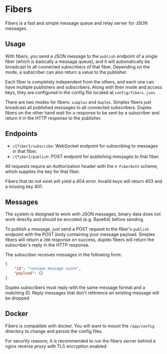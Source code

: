 # Fibers
Fibers is a fast and simple message queue and relay server for JSON messages.

## Usage
With fibers, you send a JSON message to the `publish` endpoint of a single fiber (which is basically a message queue),
 and it will automatically be broadcast to all connected subscribers of that fiber. Depending on the mode, a subscriber
 can also return a value to the publisher.

Each fiber is completely independent from the others, and each one can have multiple publishers and subscribers. Along with
 their mode and access keys, they are configured in the config file located at `config/fibers.json`.

There are two modes for fibers: `simplex` and `duplex`. Simplex fibers just broadcast all published messages to all connected
 subscribers. Duplex fibers on the other hand wait for a response to be sent by a subscriber and return it in the HTTP response
 to the publisher.

## Endpoints
- `/{fiber}/subscribe`: WebSocket endpoint for subscribing to messages in that fiber.
- `/{fiber}/publish`: POST endpoint for publishing messages to that fiber.

All requests require an Authorization header with the `X-FiberAuth` scheme, which supplies
the key for that fiber.

Fibers that do not exist will yield a 404 error.
Invalid keys will return 403 and a missing key 401.

## Messages
The system is designed to work with JSON messages, binary data does not work directly and should be encoded (e.g. Base64)
 before sending.

To publish a message, just send a POST request to the fiber's `publish` endpoint with the POST body containing your message
 payload. Simplex fibers will return a `200` response on success, duplex fibers will return the subscriber's reply in the
 HTTP response.

The subscriber receives messages in the following form:
```json
{
    "id": "<unique message uuid>",
    "payload": {}
}
```
Duplex subscribers must reply with the same message format and a matching ID. Reply messages that don't reference an existing
 message will be dropped.

## Docker
Fibers is compatible with docker. You will want to mount the `/app/config` directory
 to change and persist the config files.

For security reasons, it is recommended to run the fibers server behind a nginx reverse proxy
 with TLS encryption enabled.